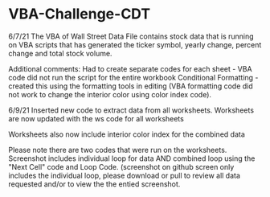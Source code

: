 # VBA-Challenge-CDT
6/7/21
The VBA of Wall Street Data 
File contains stock data that is running on VBA scripts that has generated the ticker symbol, yearly change, percent change and total stock volume.

Additional comments:
Had to create separate codes for each sheet - VBA code did not run the script for the entire workbook
Conditional Formatting - created this using the formatting tools in editing (VBA formatting code did not work to change the interior color using color index code).

6/9/21
Inserted new code to extract data from all worksheets.
Worksheets are now updated with the ws code for all worksheets

Worksheets also now include interior color index for the combined data

Please note there are two codes that were run on the worksheets.
Screenshot includes individual loop for data AND combined loop using the "Next Cell" code and Loop Code.
(screenshot on github screen only includes the individual loop, please download or pull to review all data requested and/or to view the the entied screenshot.
